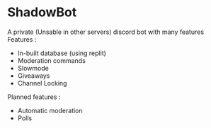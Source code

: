 # ShadowBot
A private (Unsable in other servers) discord bot with many features <br>
Features :
- In-built database (using replit)
- Moderation commands
- Slowmode
- Giveaways 
- Channel Locking <br>


Planned features :

- Automatic moderation
- Polls


